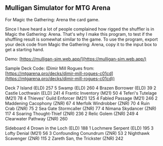 ## Mulligan Simulator for MTG Arena
For Magic the Gathering: Arena the card game.

Since I have heard a lot of people complained how rigged the shuffler is in Magic the Gathering: Arena. That's why I make this program, to test if the shuffling result is somewhat similar to the game. To use the program, export your deck code from Magic the Gathering: Arena, copy it to the input box to get a starting hand.

Demo: [https://mulligan-sim.web.app/](https://mulligan-sim.web.app/)

Sample Deck Code: (Dimir Mill Rogues from: [https://mtgarena.pro/decks/dimir-mill-rogues-c01cd](https://mtgarena.pro/decks/dimir-mill-rogues-c01cd))

Deck
7 Island (ELD) 257
5 Swamp (ELD) 260
4 Brazen Borrower (ELD) 39
2 Castle Locthwain (ELD) 241
4 Frantic Inventory (M21) 50
4 Teferi's Tutelage (M21) 78
4 Thieves' Guild Enforcer (M21) 125
4 Fabled Passage (M21) 246
2 Maddening Cacophony (ZNR) 67
4 Merfolk Windrobber (ZNR) 70
4 Ruin Crab (ZNR) 75
2 Sea Gate Stormcaller (ZNR) 77
4 Nimana Skydancer (ZNR) 117
4 Soaring Thought-Thief (ZNR) 236
2 Relic Golem (ZNR) 249
4 Clearwater Pathway (ZNR) 260

Sideboard
4 Drown in the Loch (ELD) 188
1 Lochmere Serpent (ELD) 195
3 Lofty Denial (M21) 56
3 Confounding Conundrum (ZNR) 53
2 Nighthawk Scavenger (ZNR) 115
2 Zareth San, the Trickster (ZNR) 242

